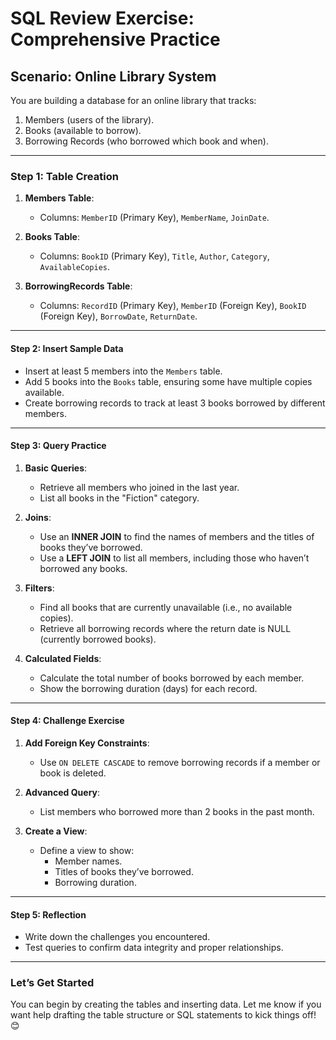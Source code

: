 # **SQL Review Exercise: Comprehensive Practice**

## **Scenario: Online Library System**

You are building a database for an online library that tracks:

1. Members (users of the library).
2. Books (available to borrow).
3. Borrowing Records (who borrowed which book and when).

---

### **Step 1: Table Creation**

1. **Members Table**:

   - Columns: `MemberID` (Primary Key), `MemberName`, `JoinDate`.

2. **Books Table**:

   - Columns: `BookID` (Primary Key), `Title`, `Author`, `Category`, `AvailableCopies`.

3. **BorrowingRecords Table**:
   - Columns: `RecordID` (Primary Key), `MemberID` (Foreign Key), `BookID` (Foreign Key), `BorrowDate`, `ReturnDate`.

---

#### **Step 2: Insert Sample Data**

- Insert at least 5 members into the `Members` table.
- Add 5 books into the `Books` table, ensuring some have multiple copies available.
- Create borrowing records to track at least 3 books borrowed by different members.

---

#### **Step 3: Query Practice**

1. **Basic Queries**:

   - Retrieve all members who joined in the last year.
   - List all books in the "Fiction" category.

2. **Joins**:

   - Use an **INNER JOIN** to find the names of members and the titles of books they’ve borrowed.
   - Use a **LEFT JOIN** to list all members, including those who haven’t borrowed any books.

3. **Filters**:

   - Find all books that are currently unavailable (i.e., no available copies).
   - Retrieve all borrowing records where the return date is NULL (currently borrowed books).

4. **Calculated Fields**:
   - Calculate the total number of books borrowed by each member.
   - Show the borrowing duration (days) for each record.

---

#### **Step 4: Challenge Exercise**

1. **Add Foreign Key Constraints**:

   - Use `ON DELETE CASCADE` to remove borrowing records if a member or book is deleted.

2. **Advanced Query**:

   - List members who borrowed more than 2 books in the past month.

3. **Create a View**:
   - Define a view to show:
     - Member names.
     - Titles of books they’ve borrowed.
     - Borrowing duration.

---

#### **Step 5: Reflection**

- Write down the challenges you encountered.
- Test queries to confirm data integrity and proper relationships.

---

### **Let’s Get Started**

You can begin by creating the tables and inserting data. Let me know if you want help drafting the table structure or SQL statements to kick things off! 😊
